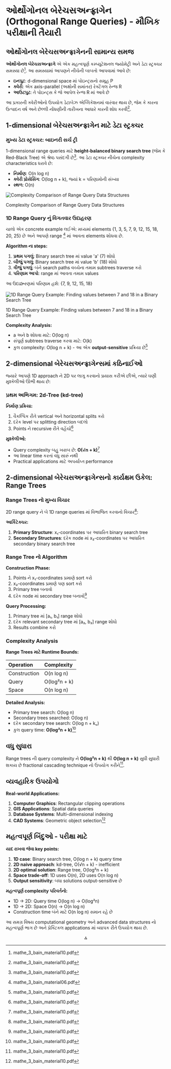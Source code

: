 

# ઓર્થોગોનલ બેરેચસઅન્ફ્રાગેન (Orthogonal Range Queries) - મૌખિક પરીક્ષાની તૈયારી

## ઓર્થોગોનલ બેરેચસઅન્ફ્રાગેનની સામાન્ય સમજ

**ઓર્થોગોનલ બેરેચસઅન્ફ્રાગે** એ એક મહત્વપૂર્ણ કમ્પ્યુટેશનલ જ્યોમેટ્રી અને ડેટા સ્ટ્રક્ચર સમસ્યા છે[^1]. આ સમસ્યામાં આપણને નીચેની બાબતો આપવામાં આવે છે:

- **ઇનપુટ**: d-dimensional space માં પોઇન્ટ્સનો સમૂહ P
- **ક્વેરી**: એક axis-parallel (અક્ષોની સમાંતર) રેક્ટેંગલ રેન્જ R
- **આઉટપુટ**: તે પોઇન્ટ્સ કે જે આપેલ રેન્જ R માં આવે છે

આ પ્રકારની ક્વેરીઓનો ઉપયોગ ડેટાબેઝ એપ્લિકેશનમાં વારંવાર થાય છે, જેમ કે કારના ઉત્પાદન વર્ષ અને છેલ્લી નોંધણીની તારીખના આધારે કારની શોધ કરવી[^1].

## 1-dimensional બેરેચસઅન્ફ્રાગેન માટે ડેટા સ્ટ્રક્ચર

### મુખ્ય ડેટા સ્ટ્રક્ચર: બાઇનરી સર્ચ ટ્રી

1-dimensional range queries માટે **height-balanced binary search tree** (જેમ કે Red-Black Tree) એ શ્રેષ્ઠ પસંદગી છે[^1]. આ ડેટા સ્ટ્રક્ચર નીચેના complexity characteristics ધરાવે છે:

- **નિર્માણ**: O(n log n)
- **ક્વેરી પ્રોસેસિંગ**: O(log n + k), જ્યાં k = પરિણામોની સંખ્યા
- **સ્થળ**: O(n)

![Complexity Comparison of Range Query Data Structures](https://ppl-ai-code-interpreter-files.s3.amazonaws.com/web/direct-files/fedbbaa1c5d4a47f012a231f46e8d7f9/b1468c6c-a089-4e1f-9690-b06cdfb9858f/ec1b3da3.png)

Complexity Comparison of Range Query Data Structures

### 1D Range Query નું વિગતવાર ઉદાહરણ

ચાલો એક concrete example લઈએ: મધ્યમાં elements {1, 3, 5, 7, 9, 12, 15, 18, 20, 25} છે અને આપણે range [^2] માં આવતા elements શોધવા છે.

**Algorithm ના steps:**

1. **પ્રથમ પગલું**: Binary search tree માં value 'a' (7) શોધો
2. **બીજું પગલું**: Binary search tree માં value 'b' (18) શોધો
3. **ત્રીજું પગલું**: બંને search paths વચ્ચેના તમામ subtrees traverse કરો
4. **પરિણામ આપો**: range માં આવતા તમામ values

આ ઉદાహરણમાં પરિણામ હશે: {7, 9, 12, 15, 18}

![1D Range Query Example: Finding values between 7 and 18 in a Binary Search Tree](https://ppl-ai-code-interpreter-files.s3.amazonaws.com/web/direct-files/fedbbaa1c5d4a47f012a231f46e8d7f9/8f1e7ed6-e121-4eca-8f30-fbc484cc32ae/16667e50.png)

1D Range Query Example: Finding values between 7 and 18 in a Binary Search Tree

**Complexity Analysis:**

- a અને b શોધવા માટે: O(log n)
- સંપૂર્ણ subtrees traverse કરવા માટે: O(k)
- કુલ complexity: O(log n + k) - આ એક **output-sensitive** પ્રક્રિયા છે[^1]


## 2-dimensional બેરેચસઅન્ફ્રાગેન્સમાં કઠિનાઈઓ

જ્યારે આપણે 1D approach ને 2D પર લાગુ કરવાનો પ્રયાસ કરીએ છીએ, ત્યારે ઘણી મુશ્કેલીઓ ઊભી થાય છે:

### પ્રથમ અભિગમ: 2d-Tree (kd-tree)

**નિર્માણ પ્રક્રિયા:**

1. વૈકલ્પિક રીતે vertical અને horizontal splits કરો
2. દરેક level પર splitting direction બદલો
3. Points ને recursive રીતે વહેંચો[^1]

**મુશ્કેલીઓ:**

- Query complexity બહુ ખરાબ છે: **O(√n + k)**[^1]
- આ linear time કરતાં વધુ સારું નથી
- Practical applications માટે અપર્યાપ્ત performance


## 2-dimensional બેરેચસઅન્ફ્રાગેન્સનો કાર્યક્ષમ ઉકેલ: Range Trees

### Range Trees નો મુખ્ય વિચાર

2D range query ને બે 1D range queries માં વિભાજિત કરવાનો વિચાર[^1]:

**આર્કિટેક્ચર:**

1. **Primary Structure**: x₁-coordinates પર આધારિત binary search tree
2. **Secondary Structures**: દરેક node માં x₂-coordinates પર આધારિત secondary binary search tree

### Range Tree નો Algorithm

**Construction Phase:**

1. Points ને x₁-coordinates પ્રમાણે sort કરો
2. x₂-coordinates પ્રમાણે પણ sort કરો
3. Primary tree બનાવો
4. દરેક node માં secondary tree બનાવો[^1]

**Query Processing:**

1. Primary tree માં [a₁, b₁] range શોધો
2. દરેક relevant secondary tree માં [a₂, b₂] range શોધો
3. Results combine કરો

### Complexity Analysis

**Range Trees માટે Runtime Bounds:**


| Operation | Complexity |
| :-- | :-- |
| Construction | O(n log n) |
| Query | O(log²n + k) |
| Space | O(n log n) |

**Detailed Analysis:**

- Primary tree search: O(log n)
- Secondary trees searched: O(log n)
- દરેક secondary tree search: O(log n + kᵤ)
- કુલ query time: **O(log²n + k)**[^1]


## વધુ સુધારા

Range trees ની query complexity ને **O(log²n + k)** થી **O(log n + k)** સુધી સુધારી શકાય છે fractional cascading technique નો ઉપયોગ કરીને[^1].

## વ્યવહારિક ઉપયોગો

**Real-world Applications:**

1. **Computer Graphics**: Rectangular clipping operations
2. **GIS Applications**: Spatial data queries
3. **Database Systems**: Multi-dimensional indexing
4. **CAD Systems**: Geometric object selection[^1]

## મહત્વપૂર્ણ બિંદુઓ - પરીક્ષા માટે

**યાદ રાખવા જેવા key points:**

1. **1D case**: Binary search tree, O(log n + k) query time
2. **2D naive approach**: kd-tree, O(√n + k) - inefficient
3. **2D optimal solution**: Range tree, O(log²n + k)
4. **Space trade-off**: 1D uses O(n), 2D uses O(n log n)
5. **Output sensitivity**: બધા solutions output-sensitive છે

**મહત્વપૂર્ણ complexity પરિવર્તનો:**

- 1D → 2D: Query time O(log n) → O(log²n)
- 1D → 2D: Space O(n) → O(n log n)
- Construction time બંને માટે O(n log n) સમાન રહે છે

આ સમગ્ર વિષય computational geometry અને advanced data structures નો મહત્વપૂર્ણ ભાગ છે અને પ્રેક્ટિકલ applications માં વ્યાપક રીતે ઉપયોગ થાય છે.

<div style="text-align: center">⁂</div>

[^1]: mathe_3_bain_material10.pdf

[^2]: mathe_3_bain_material06.pdf

[^3]: mathe_3_bain_material07.pdf

[^4]: mathe_3_bain_material04.pdf

[^5]: mathe_3_bain_material02.pdf

[^6]: mathe_3_bain_material08.pdf

[^7]: mathe_3_bain_material05.pdf

[^8]: mathe_3_bain_material01.pdf

[^9]: mathe_3_bain_material09.pdf

[^10]: mathe_3_bain_material03.pdf

[^11]: mathe_3_bain_blatt07.pdf

[^12]: mathe_3_bain_blatt08.pdf

